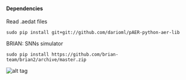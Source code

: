 #### Dependencies

Read .aedat files

`sudo pip install git+git://github.com/darioml/pAER-python-aer-lib`

BRIAN: SNNs simulator

`sudo pip install https://github.com/brian-team/brian2/archive/master.zip`

![alt tag](https://github.com/fedepare/DVS-SNN/blob/master/images/figure_1.png)
